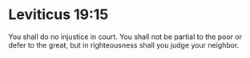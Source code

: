 # Leviticus 19:15

You shall do no injustice in court. You shall not be partial to the poor or defer to the great, but in righteousness shall you judge your neighbor.
